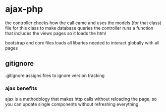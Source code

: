 # ajax-php

the controller checks how the call came and uses the models (for that class) file for this class to make database queries the controller runs a function that includes the views pages so it loads the html 

bootstrap and core files loads all libaries needed to interact globally with all pages

## gitignore

.gitignore assigns files to ignore version tracking

### ajax benefits

ajax is a methodology that makes http calls without reloading the page, so you can update single components without refreshing everything.
